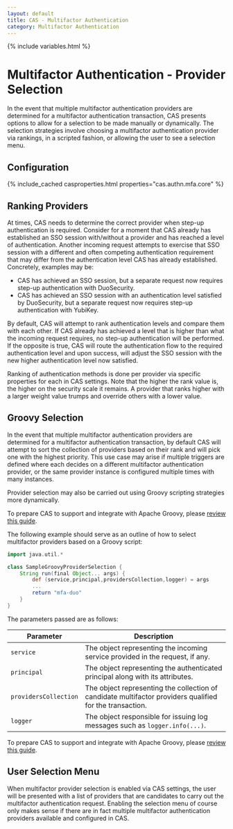 ```yaml
---
layout: default
title: CAS - Multifactor Authentication
category: Multifactor Authentication
---
```


{% include variables.html %}

# Multifactor Authentication - Provider Selection

In the event that multiple multifactor authentication providers are determined for a
multifactor authentication transaction, CAS presents options to allow for a selection to be made manually or dynamically.
The selection strategies involve choosing a multifactor authentication provider via rankings, in a scripted fashion, or 
allowing the user to see a selection menu.

## Configuration

{% include_cached casproperties.html properties="cas.authn.mfa.core" %}

## Ranking Providers

At times, CAS needs to determine the correct provider when step-up authentication is required. Consider for a moment that CAS
already has established an SSO session with/without a provider and has reached a level of authentication. Another incoming
request attempts to exercise that SSO session with a different and often competing authentication requirement that may differ
from the authentication level CAS has already established. Concretely, examples may be:

- CAS has achieved an SSO session, but a separate request now requires step-up authentication with DuoSecurity.
- CAS has achieved an SSO session with an authentication level satisfied by DuoSecurity, but a separate request now requires step-up authentication with YubiKey.

By default, CAS will attempt to rank authentication levels and compare them with each other. If CAS already has achieved a level
that is higher than what the incoming request requires, no step-up authentication will be performed. If the opposite is true, CAS will
route the authentication flow to the required authentication level and upon success, will adjust the SSO session with the new higher
authentication level now satisfied.

Ranking of authentication methods is done per provider via specific properties for each in CAS settings. Note that
the higher the rank value is, the higher on the security scale it remains. A provider that ranks higher with a larger weight value trumps
and override others with a lower value.

## Groovy Selection

In the event that multiple multifactor authentication providers are determined for a 
multifactor authentication transaction, by default CAS will attempt to sort the 
collection of providers based on their rank and will pick one with the highest 
priority. This use case may arise if multiple triggers are defined where each 
decides on a different multifactor authentication provider, or the same 
provider instance is configured multiple times with many instances.

Provider selection may also be carried out using Groovy scripting strategies more dynamically. 

To prepare CAS to support and integrate with Apache Groovy, please [review this guide](../integration/Apache-Groovy-Scripting.html).

The following example should serve as an outline of how to select multifactor providers based on a Groovy script:

```groovy
import java.util.*

class SampleGroovyProviderSelection {
    String run(final Object... args) {
        def (service,principal,providersCollection,logger) = args
        ...
        return "mfa-duo"
    }
}
```

The parameters passed are as follows:

| Parameter             | Description                                                                                              |
|-----------------------|----------------------------------------------------------------------------------------------------------|
| `service`             | The object representing the incoming service provided in the request, if any.                            |
| `principal`           | The object representing the authenticated principal along with its attributes.                           |
| `providersCollection` | The object representing the collection of candidate multifactor providers qualified for the transaction. |
| `logger`              | The object responsible for issuing log messages such as `logger.info(...)`.                              |

To prepare CAS to support and integrate with Apache Groovy, please [review this guide](../integration/Apache-Groovy-Scripting.html).

## User Selection Menu

When multifactor provider selection is enabled via CAS settings, the user will be presented with a list of providers
that are candidates to carry out the multifactor authentication request. Enabling the selection menu of course only
makes sense if there are in fact multiple multifactor authentication providers available and configured in CAS.
